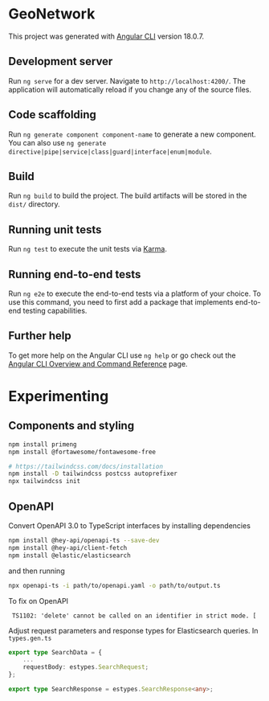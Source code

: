 # GeoNetwork

This project was generated with [Angular CLI](https://github.com/angular/angular-cli) version 18.0.7.

## Development server

Run `ng serve` for a dev server. Navigate to `http://localhost:4200/`. The application will automatically reload if you change any of the source files.

## Code scaffolding

Run `ng generate component component-name` to generate a new component. You can also use `ng generate directive|pipe|service|class|guard|interface|enum|module`.

## Build

Run `ng build` to build the project. The build artifacts will be stored in the `dist/` directory.

## Running unit tests

Run `ng test` to execute the unit tests via [Karma](https://karma-runner.github.io).

## Running end-to-end tests

Run `ng e2e` to execute the end-to-end tests via a platform of your choice. To use this command, you need to first add a package that implements end-to-end testing capabilities.

## Further help

To get more help on the Angular CLI use `ng help` or go check out the [Angular CLI Overview and Command Reference](https://angular.dev/tools/cli) page.


# Experimenting

## Components and styling

```bash
npm install primeng
npm install @fortawesome/fontawesome-free

# https://tailwindcss.com/docs/installation
npm install -D tailwindcss postcss autoprefixer
npx tailwindcss init
```

## OpenAPI

Convert OpenAPI 3.0 to TypeScript interfaces by installing dependencies

```bash
npm install @hey-api/openapi-ts --save-dev
npm install @hey-api/client-fetch
npm install @elastic/elasticsearch
```

and then running

```bash
npx openapi-ts -i path/to/openapi.yaml -o path/to/output.ts
```

To fix on OpenAPI

```
 TS1102: 'delete' cannot be called on an identifier in strict mode. [
```


Adjust request parameters and response types for Elasticsearch queries.
In `types.gen.ts`

```typescript
export type SearchData = {
    ...
    requestBody: estypes.SearchRequest;
};

export type SearchResponse = estypes.SearchResponse<any>;
```
